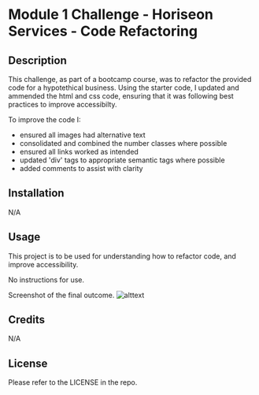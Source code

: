 # Module 1 Challenge - Horiseon Services - Code Refactoring

## Description

This challenge, as part of a bootcamp course, was to refactor the provided code for a hypotethical business. 
Using the starter code, I updated and ammended the html and css code, ensuring that it was following best practices to improve accessibilty.

To improve the code I:
- ensured all images had alternative text
- consolidated and combined the number classes where possible 
- ensured all links worked as intended
- updated 'div' tags to appropriate semantic tags where possible
- added comments to assist with clarity


## Installation

N/A


## Usage
This project is to be used for understanding how to refactor code, and improve accessibility. 

No instructions for use. 

Screenshot of the final outcome. 
![alttext](assets/images/RF-challenge1-screenshot.png)


## Credits

N/A


## License

Please refer to the LICENSE in the repo.